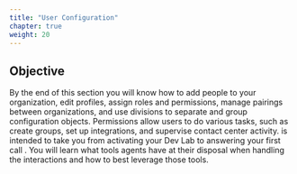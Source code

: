 ```yaml
---
title: "User Configuration"
chapter: true
weight: 20
---
```


## Objective

By the end of this section you will know how to add people to your organization, edit profiles, assign roles and permissions, manage pairings between organizations, and use divisions to separate and group configuration objects. Permissions allow users to do various tasks, such as create groups, set up integrations, and supervise contact center activity. is intended to take you from activating your Dev Lab to answering your first call . You will learn what tools agents have at their disposal when handling the interactions and how to best leverage those tools. 
